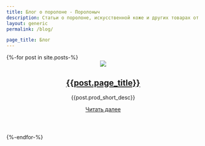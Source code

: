 ```yaml
---
title: Блог о поролоне - Поролоныч
description: Статьи о поролоне, искусственной коже и других товарах от компании "Поролоныч".
layout: generic
permalink: /blog/

page_title: Блог
---
```

<section class="items">
	{%-for post in site.posts-%}
		<div class="item">
			<header>
				<a href="{{post.url}}">
					<img class="image fit" loading="lazy" src="{{post.prod_image}}"/>
					<h2>{{post.page_title}}</h2>
				</a>
				<p>{{post.prod_short_desc}}</p>
                <a class="accent" href="{{ post.url }}">Читать далее</a>
			</header>
		</div>
	{%-endfor-%}
</section>
